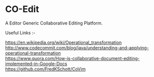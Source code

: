 # CO-Edit
A Editor Generic Collaborative Editing Platform. 




Useful Links :-

https://en.wikipedia.org/wiki/Operational_transformation  
http://www.codecommit.com/blog/java/understanding-and-applying-operational-transformation  
https://www.quora.com/How-is-collaborative-document-editing-implemented-in-Google-Docs  
https://github.com/FredKSchott/CoVim  

